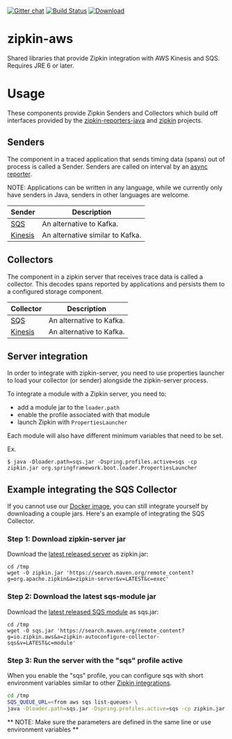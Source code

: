 [![Gitter chat](http://img.shields.io/badge/gitter-join%20chat%20%E2%86%92-brightgreen.svg)](https://gitter.im/openzipkin/zipkin)
[![Build Status](https://circleci.com/gh/openzipkin/zipkin-aws.svg?style=svg)](https://circleci.com/gh/openzipkin/zipkin-aws)
[![Download](https://api.bintray.com/packages/openzipkin/maven/zipkin-aws/images/download.svg)](https://bintray.com/openzipkin/maven/zipkin-aws/_latestVersion)

# zipkin-aws
Shared libraries that provide Zipkin integration with AWS Kinesis and SQS. Requires JRE 6 or later.

# Usage
These components provide Zipkin Senders and Collectors which build off interfaces provided by
the [zipkin-reporters-java](https://github.com/openzipkin/zipkin-reporter-java) and
[zipkin](https://github.com/openzipkin/zipkin) projects.

## Senders
The component in a traced application that sends timing data (spans)
out of process is called a Sender. Senders are called on interval by an
[async reporter](https://github.com/openzipkin/zipkin-reporter-java#asyncreporter).

NOTE: Applications can be written in any language, while we currently
only have senders in Java, senders in other languages are welcome.

Sender | Description
--- | ---
[SQS](./collector-sqs) | An alternative to Kafka.
[Kinesis](./collector-kinesis) | An alternative similar to Kafka.

## Collectors
The component in a zipkin server that receives trace data is called a
collector. This decodes spans reported by applications and persists them
to a configured storage component.

Collector | Description
--- | ---
[SQS](./collector-kinesis) | An alternative to Kafka.
[Kinesis](./collector-kinesis) | An alternative to Kafka.

## Server integration
In order to integrate with zipkin-server, you need to use properties
launcher to load your collector (or sender) alongside the zipkin-server
process.

To integrate a module with a Zipkin server, you need to:
* add a module jar to the `loader.path`
* enable the profile associated with that module
* launch Zipkin with `PropertiesLauncher`

Each module will also have different minimum variables that need to be set.

Ex.
```
$ java -Dloader.path=sqs.jar -Dspring.profiles.active=sqs -cp zipkin.jar org.springframework.boot.loader.PropertiesLauncher
```

## Example integrating the SQS Collector

If you cannot use our [Docker image](https://github.com/openzipkin/docker-zipkin-aws), you can still integrate
yourself by downloading a couple jars. Here's an example of integrating the SQS Collector.

### Step 1: Download zipkin-server jar
Download the [latest released server](https://search.maven.org/remote_content?g=org.apache.zipkin&a=zipkin-server&v=LATEST&c=exec) as zipkin.jar:

```
cd /tmp
wget -O zipkin.jar 'https://search.maven.org/remote_content?g=org.apache.zipkin&a=zipkin-server&v=LATEST&c=exec'
```

### Step 2: Download the latest sqs-module jar
Download the [latest released SQS module](https://search.maven.org/remote_content?g=io.zipkin.aws&a=zipkin-autoconfigure-collector-sqs&v=LATEST&c=module) as sqs.jar:

```
cd /tmp
wget -O sqs.jar 'https://search.maven.org/remote_content?g=io.zipkin.aws&a=zipkin-autoconfigure-collector-sqs&v=LATEST&c=module'
```

### Step 3: Run the server with the "sqs" profile active
When you enable the "sqs" profile, you can configure sqs with
short environment variables similar to other [Zipkin integrations](https://github.com/openzipkin/zipkin/blob/master/zipkin-server/README.md#elasticsearch-storage).

``` bash
cd /tmp
SQS_QUEUE_URL=<from aws sqs list-queues> \
java -Dloader.path=sqs.jar -Dspring.profiles.active=sqs -cp zipkin.jar org.springframework.boot.loader.PropertiesLauncher
```
** NOTE: Make sure the parameters are defined in the same line or use environment variables **
